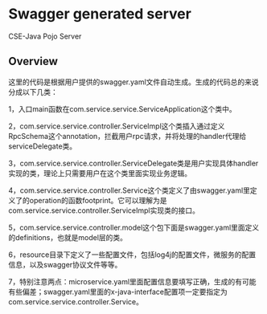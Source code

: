 # Swagger generated server

CSE-Java Pojo Server


## Overview
这里的代码是根据用户提供的swagger.yaml文件自动生成。生成的代码总的来说分成以下几类：

1，入口main函数在com.service.service.ServiceApplication这个类中。

2，com.service.service.controller.ServiceImpl这个类插入通过定义RpcSchema这个annotation，拦截用户rpc请求，并将处理的handler代理给serviceDelegate类。

3，com.service.service.controller.ServiceDelegate类是用户实现具体handler实现的类，理论上只需要用户在这个类里面实现业务逻辑。

4，com.service.service.controller.Service这个类定义了由swagger.yaml里定义了的operation的函数footprint。它可以理解为是com.service.service.controller.ServiceImpl实现类的接口。

5，com.service.service.controller.model这个包下面是swagger.yaml里面定义的definitions，也就是model层的类。

6，resource目录下定义了一些配置文件，包括log4j的配置文件，微服务的配置信息，以及swagger协议文件等等。

7，特别注意两点：microservice.yaml里面配置信息要填写正确，生成的有可能有些偏差；swagger.yaml里面的x-java-interface配置项一定要指定为com.service.service.controller.Service。